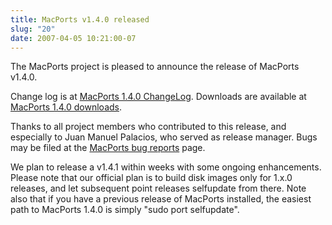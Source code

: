 ```yaml
---
title: MacPorts v1.4.0 released
slug: "20"
date: 2007-04-05 10:21:00-07
---
```


The MacPorts project is pleased to announce the release of MacPorts v1.4.0.

Change log is at [MacPorts 1.4.0 ChangeLog](https://trac.macports.org/browser/tags/release_1_4_0/base/ChangeLog).
Downloads are available at [MacPorts 1.4.0 downloads](https://trac.macports.org/browser/downloads/MacPorts-1.4.0).

Thanks to all project members who contributed to this release, and especially to Juan Manuel Palacios, who served as release manager. Bugs may be filed at the [MacPorts bug reports](https://www.macports.org/?page_id=8) page.

We plan to release a v1.4.1 within weeks with some ongoing enhancements. Please note that our official plan is to build disk images only for 1.x.0 releases, and let subsequent point releases selfupdate from there. Note also that if you have a previous release of MacPorts installed, the easiest path to MacPorts 1.4.0 is simply "sudo port selfupdate".
